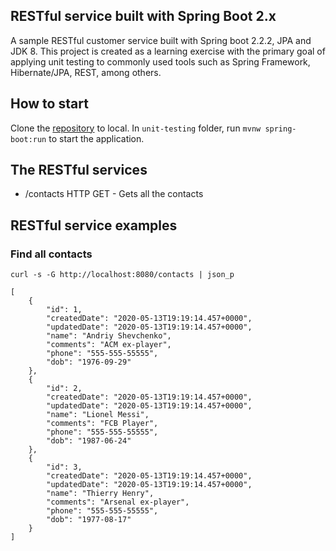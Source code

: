 ## RESTful service built with Spring Boot 2.x

A sample RESTful customer service built with Spring boot 2.2.2, JPA and JDK 8.
This project is created as a learning exercise with the primary goal of applying unit testing to commonly used tools 
such as Spring Framework, Hibernate/JPA, REST, among others.

## How to start

Clone the [repository](https://github.com/Maradinho10/unit-testing.git) to local. In `unit-testing` folder, run `mvnw spring-boot:run` to start the application.

## The RESTful services

- /contacts HTTP GET - Gets all the contacts

## RESTful service examples

### Find all contacts
```
curl -s -G http://localhost:8080/contacts | json_p

[
    {
        "id": 1,
        "createdDate": "2020-05-13T19:19:14.457+0000",
        "updatedDate": "2020-05-13T19:19:14.457+0000",
        "name": "Andriy Shevchenko",
        "comments": "ACM ex-player",
        "phone": "555-555-55555",
        "dob": "1976-09-29"
    },
    {
        "id": 2,
        "createdDate": "2020-05-13T19:19:14.457+0000",
        "updatedDate": "2020-05-13T19:19:14.457+0000",
        "name": "Lionel Messi",
        "comments": "FCB Player",
        "phone": "555-555-55555",
        "dob": "1987-06-24"
    },
    {
        "id": 3,
        "createdDate": "2020-05-13T19:19:14.457+0000",
        "updatedDate": "2020-05-13T19:19:14.457+0000",
        "name": "Thierry Henry",
        "comments": "Arsenal ex-player",
        "phone": "555-555-55555",
        "dob": "1977-08-17"
    }
]
```
